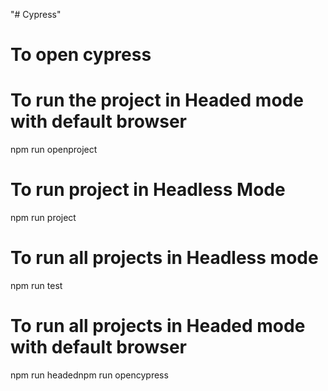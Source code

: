 "# Cypress" 

# To open cypress


# To run the project in Headed mode with default browser
npm run openproject

# To run project in Headless Mode
npm run project

# To run all projects in Headless mode
npm run test

# To run all projects in Headed mode with default browser
npm run headednpm run opencypress